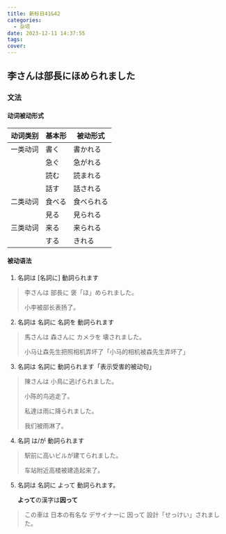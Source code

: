 ```yaml
---
title: 新标日41&42
categories:
  - 杂项
date: 2023-12-11 14:37:55
tags:
cover:
---
```


## 李さんは部長にほめられました

### 文法

#### 动词被动形式

| 动词类别 | 基本形 | 被动形式   |
| -------- | ------ | ---------- |
| 一类动词 | 書く   | 書かれる   |
|          | 急ぐ   | 急がれる   |
|          | 読む   | 読まれる   |
|          | 話す   | 話される   |
| 二类动词 | 食べる | 食べられる |
|          | 見る   | 見られる   |
| 三类动词 | 来る   | 来られる   |
|          | する   | きれる     |

#### 被动语法

1. 名詞は [名詞に] 動詞られます

> 李さんは 部長に 褒「ほ」められました。
>
> 小李被部长表扬了。

2. 名詞は 名詞に 名詞を 動詞られます

> 馬さんは 森さんに カメラを 壊されました。
>
> 小马让森先生把照相机弄坏了「小马的相机被森先生弄坏了」

3. 名詞は 名詞に 動詞られます「表示受害的被动句」

> 陳さんは 小鳥に逃げられました。
>
> 小陈的鸟逃走了。
>
> 私達は雨に降られました。
>
> 我们被雨淋了。

4. 名詞 は/が 動詞られます

> 駅前に高いビルが建てられました。
>
> 车站附近高楼被建造起来了。

5. 名詞は 名詞に よって 動詞られます。

   **よって**の漢字は**因って**

> この車は 日本の有名な デサイナーに 因って 設計「せっけい」されました。
